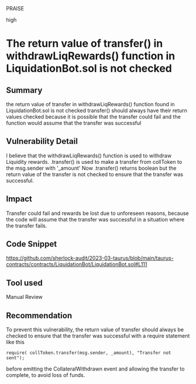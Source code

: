 PRAISE

high

# The return value of transfer() in withdrawLiqRewards() function in LiquidationBot.sol is not checked

## Summary
the return value of transfer in withdrawLiqRewards() function found in LiquidationBot.sol is not checked 
transfer() should always have their return values checked because it is possible that the transfer could fail and the function would assume that the transfer was successful

## Vulnerability Detail
I believe that the withdrawLiqRewards() function is used to withdraw Liquidity rewards.
.transfer() is used to make a transfer from collToken to the msg.sender with '_amount'
Now .transfer() returns boolean but the return value of the transfer is not checked to ensure that the transfer was successful.

## Impact
Transfer could fail and rewards be lost due to unforeseen reasons, because the code will assume that the transfer was successful in a situation where the transfer fails.

## Code Snippet
https://github.com/sherlock-audit/2023-03-taurus/blob/main/taurus-contracts/contracts/LiquidationBot/LiquidationBot.sol#L111

## Tool used

Manual Review

## Recommendation
To prevent this vulnerability, the return value of transfer should always be checked to ensure that the transfer was successful with a require statement like this
```solidity
require( collToken.transfer(msg.sender, _amount), "Transfer not sent");
```
before emitting the CollateralWithdrawn event and allowing the transfer to complete, to avoid loss of funds.